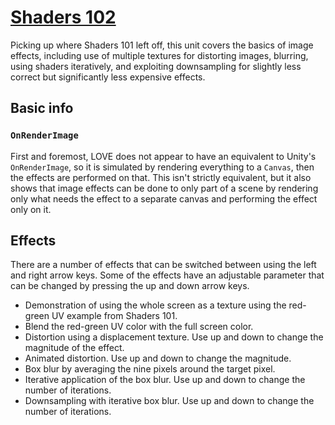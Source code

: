 # [Shaders 102](https://www.youtube.com/watch?v=kpBnIAPtsj8)

Picking up where Shaders 101 left off, this unit covers the basics of image effects, including use of multiple textures for distorting images, blurring, using shaders iteratively, and exploiting downsampling for slightly less correct but significantly less expensive effects.

## Basic info

### `OnRenderImage`

First and foremost, LOVE does not appear to have an equivalent to Unity's `OnRenderImage`, so it is simulated by rendering everything to a `Canvas`, then the effects are performed on that. This isn't strictly equivalent, but it also shows that image effects can be done to only part of a scene by rendering only what needs the effect to a separate canvas and performing the effect only on it.

## Effects

There are a number of effects that can be switched between using the left and right arrow keys. Some of the effects have an adjustable parameter that can be changed by pressing the up and down arrow keys.

* Demonstration of using the whole screen as a texture using the red-green UV example from Shaders 101.
* Blend the red-green UV color with the full screen color.
* Distortion using a displacement texture. Use up and down to change the magnitude of the effect.
* Animated distortion. Use up and down to change the magnitude.
* Box blur by averaging the nine pixels around the target pixel.
* Iterative application of the box blur. Use up and down to change the number of iterations.
* Downsampling with iterative box blur. Use up and down to change the number of iterations.
